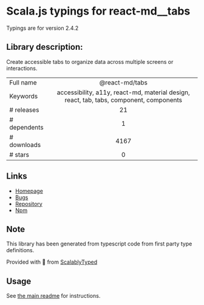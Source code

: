 
# Scala.js typings for react-md__tabs

Typings are for version 2.4.2

## Library description:
Create accessible tabs to organize data across multiple screens or interactions.

|                    |                 |
| ------------------ | :-------------: |
| Full name          | @react-md/tabs |
| Keywords           | accessibility, a11y, react-md, material design, react, tab, tabs, component, components |
| # releases         | 21 |
| # dependents       | 1 |
| # downloads        | 4167 |
| # stars            | 0 |

## Links
- [Homepage](https://react-md.dev/packages/tabs/demos)
- [Bugs](https://github.com/mlaursen/react-md/issues)
- [Repository](https://github.com/mlaursen/react-md)
- [Npm](https://www.npmjs.com/package/%40react-md%2Ftabs)
    


## Note
This library has been generated from typescript code from first party type definitions.

Provided with :purple_heart: from [ScalablyTyped](https://github.com/oyvindberg/ScalablyTyped)

## Usage
See [the main readme](../../readme.md) for instructions.


